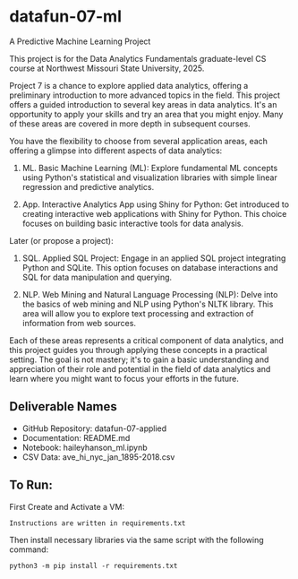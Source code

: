 # datafun-07-ml
A Predictive Machine Learning Project

This project is for the Data Analytics Fundamentals graduate-level CS course at Northwest Missouri State University, 2025. 

Project 7 is a chance to explore applied data analytics, offering a preliminary introduction to more advanced topics in the field.
This project offers a guided introduction to several key areas in data analytics. It's an opportunity to apply your skills and try an area that you might enjoy.  Many of these areas are covered in more depth in subsequent courses.

You have the flexibility to choose from several application areas, each offering a glimpse into different aspects of data analytics:

1. ML. Basic Machine Learning (ML): Explore fundamental ML concepts using Python's statistical and visualization libraries with simple linear regression and predictive analytics.

1. App. Interactive Analytics App using Shiny for Python: Get introduced to creating interactive web applications with Shiny for Python. This choice focuses on building basic interactive tools for data analysis.

Later (or propose a project):

1. SQL. Applied SQL Project: Engage in an applied SQL project integrating Python and SQLite. This option focuses on database interactions and SQL for data manipulation and querying.

1. NLP. Web Mining and Natural Language Processing (NLP): Delve into the basics of web mining and NLP using Python's NLTK library. This area will allow you to explore text processing and extraction of information from web sources.

Each of these areas represents a critical component of data analytics, and this project guides you through applying these concepts in a practical setting.
The goal is not mastery; it's to gain a basic understanding and appreciation of their role and potential in the field of data analytics and learn where you might want to focus your efforts in the future.

## Deliverable Names

- GitHub Repository:  datafun-07-applied
- Documentation:      README.md
- Notebook:           haileyhanson_ml.ipynb
- CSV Data:           ave_hi_nyc_jan_1895-2018.csv

## To Run: 

First Create and Activate a VM:
    
    Instructions are written in requirements.txt

Then install necessary libraries via the same script with the following command:
    
    python3 -m pip install -r requirements.txt

